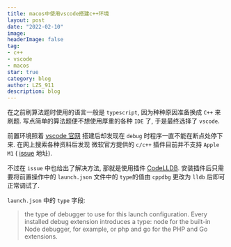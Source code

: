 ```yaml
---
title: macos中使用vscode搭建c++环境
layout: post
date: "2022-02-10"
image: 
headerImage: false
tag:
- c++
- vscode
- macos
star: true
category: blog
author: LZS_911
description: blog
---
```


在之前刷算法题时使用的语言一般是 `typescript`, 因为种种原因准备换成 `C++` 来刷题. 写点简单的算法题便不想使用厚重的各种 `IDE` 了, 于是最终选择了 `vscode`.

前置环境照着 [vscode 官网](https://code.visualstudio.com/docs/cpp/config-clang-mac) 搭建后却发现在 `debug` 时程序一直不能在断点处停下来. 在网上搜索各种资料后发现 微软官方提供的 ` c/c++ ` 插件目前并不支持 ` Apple M1 ` ( [issue](https://github.com/microsoft/vscode-cpptools/issues/6779) 地址).

不过在 ` issue ` 中也给出了解决方法, 那就是使用插件 [CodeLLDB](https://marketplace.visualstudio.com/items?itemName=vadimcn.vscode-lldb). 安装插件后只需要将前置操作中的 ` launch.json ` 文件中的 ` type `的值由 ` cppdbg ` 更改为 ` lldb ` 后即可正常调试了.

`launch.json` 中的 `type` 字段:

> the type of debugger to use for this launch configuration. Every installed debug extension introduces a type: node for the built-in Node debugger, for example, or php and go for the PHP and Go extensions.

